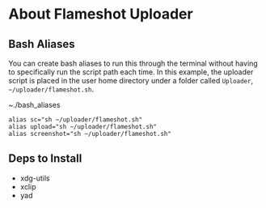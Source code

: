 # About Flameshot Uploader 

## Bash Aliases

You can create bash aliases to run this through the terminal without having to specifically run the script path each time. In this example, the uploader script is placed in the user home directory under a folder called `Uploader`, `~/uploader/flameshot.sh`.

~./bash_aliases
```
alias sc="sh ~/uploader/flameshot.sh"
alias upload="sh ~/uploader/flameshot.sh"
alias screenshot="sh ~/uploader/flameshot.sh"
```

## Deps to Install
- xdg-utils
- xclip
- yad